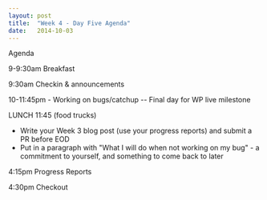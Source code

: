 ```yaml
---
layout: post
title:  "Week 4 - Day Five Agenda"
date:   2014-10-03
---
```



Agenda

9-9:30am Breakfast

9:30am Checkin & announcements

10-11:45pm - Working on bugs/catchup -- Final day for WP live milestone

LUNCH 11:45 (food trucks)

* Write your Week 3 blog post (use your progress reports) and submit a PR before EOD
* Put in a paragraph with "What I will do when not working on my bug" - a commitment to yourself, and something to come back to later

4:15pm Progress Reports

4:30pm Checkout